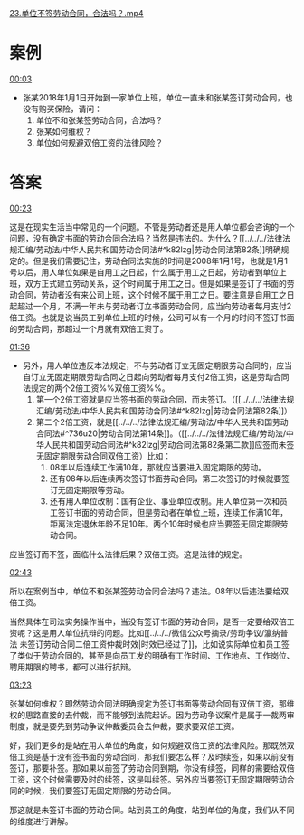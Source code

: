 [23.单位不签劳动合同，合法吗？.mp4](file:///E:%5C法律实务%5CA314【游本春】【20小时200讲】劳动纠纷维权指南及企业风控管控宝典（200讲劳动合同签订法律风险防范与合规管理）%5C23.单位不签劳动合同，合法吗？.mp4)
# 案例
[00:03](file:///E:%5C法律实务%5CA314【游本春】【20小时200讲】劳动纠纷维权指南及企业风控管控宝典（200讲劳动合同签订法律风险防范与合规管理）%5C23.单位不签劳动合同，合法吗？.mp4#t=00:03)

- 张某2018年1月1日开始到一家单位上班，单位一直未和张某签订劳动合同，也没有购买保险，请问：
	1. 单位不和张某签劳动合同，合法吗？
	2. 张某如何维权？
	3. 单位如何规避双倍工资的法律风险？
# 答案
[00:23](file:///E:%5C法律实务%5CA314【游本春】【20小时200讲】劳动纠纷维权指南及企业风控管控宝典（200讲劳动合同签订法律风险防范与合规管理）%5C23.单位不签劳动合同，合法吗？.mp4#t=00:23)

这是在现实生活当中常见的一个问题。不管是劳动者还是用人单位都会咨询的一个问题，没有确定书面的劳动合同合法吗？当然是违法的。为什么？[[../../../法律法规汇编/劳动法/中华人民共和国劳动合同法#^k82lzg|劳动合同法第82条]]明确规定的。但是我们需要记住，劳动合同法实施的时间是2008年1月1号，也就是1月1号以后，用人单位如果是自用工之日起，什么属于用工之日起，劳动者到单位上班，双方正式建立劳动关系，这个时间属于用工之日。但是如果是签订了书面的劳动合同，劳动者没有来公司上班，这个时候不属于用工之日。要注意是自用工之日起超过一个月，不满一年未与劳动者订立书面劳动合同，应当向劳动者每月支付2倍工资。也就是说当员工到单位上班的时候，公司可以有一个月的时间不签订书面的劳动合同，那超过一个月就有双倍工资了。

[01:36](file:///E:%5C法律实务%5CA314【游本春】【20小时200讲】劳动纠纷维权指南及企业风控管控宝典（200讲劳动合同签订法律风险防范与合规管理）%5C23.单位不签劳动合同，合法吗？.mp4#t=01:36)

- 另外，用人单位违反本法规定，不与劳动者订立无固定期限劳动合同的，应当自订立无固定期限劳动合同之日起向劳动者每月支付2倍工资，这是劳动合同法规定的两个2倍工资%%双倍工资%%。
	1. 第一个2倍工资就是应当签书面的劳动合同，而未签订。（[[../../../法律法规汇编/劳动法/中华人民共和国劳动合同法#^k82lzg|劳动合同法第82条]]）
	2. 第二个2倍工资，就是[[../../../法律法规汇编/劳动法/中华人民共和国劳动合同法#^736u20|劳动合同法第14条]]。（[[../../../法律法规汇编/劳动法/中华人民共和国劳动合同法#^k82lzg|劳动合同法第82条第二款]]应签而未签无固定期限劳动合同双倍工资）比如：
		1. 08年以后连续工作满10年，那就应当要进入固定期限的劳动。
		2. 还有08年以后连续两次签订书面劳动合同，第三次签订的时候就要签订无固定期限等劳动。
		3. 还有用人单位改制：国有企业、事业单位改制。用人单位第一次和员工签订书面的劳动合同，但是劳动者在单位上班，连续工作满10年，距离法定退休年龄不足10年。两个10年时候也应当要签无固定期限劳动合同。

应当签订而不签，面临什么法律后果？双倍工资。这是法律的规定。

[02:43](file:///E:/%5C%E6%B3%95%E5%BE%8B%E5%AE%9E%E5%8A%A1%5CA314%E3%80%90%E6%B8%B8%E6%9C%AC%E6%98%A5%E3%80%91%E3%80%9020%E5%B0%8F%E6%97%B6200%E8%AE%B2%E3%80%91%E5%8A%B3%E5%8A%A8%E7%BA%A0%E7%BA%B7%E7%BB%B4%E6%9D%83%E6%8C%87%E5%8D%97%E5%8F%8A%E4%BC%81%E4%B8%9A%E9%A3%8E%E6%8E%A7%E7%AE%A1%E6%8E%A7%E5%AE%9D%E5%85%B8%EF%BC%88200%E8%AE%B2%E5%8A%B3%E5%8A%A8%E5%90%88%E5%90%8C%E7%AD%BE%E8%AE%A2%E6%B3%95%E5%BE%8B%E9%A3%8E%E9%99%A9%E9%98%B2%E8%8C%83%E4%B8%8E%E5%90%88%E8%A7%84%E7%AE%A1%E7%90%86%EF%BC%89%5C23.%E5%8D%95%E4%BD%8D%E4%B8%8D%E7%AD%BE%E5%8A%B3%E5%8A%A8%E5%90%88%E5%90%8C%EF%BC%8C%E5%90%88%E6%B3%95%E5%90%97%EF%BC%9F.mp4#t=163.40458)

所以在案例当中，单位不和张某签劳动合同合法吗？违法。08年以后违法要给双倍工资。

当然具体在司法实务操作当中，当没有签订书面的劳动合同，是否一定要给双倍工资呢？这是用人单位抗辩的问题。比如[[../../../微信公众号摘录/劳动争议/瀛纳普法 未签订劳动合同二倍工资仲裁时效|时效已经过了]]，比如说实际单位和员工签了类似于劳动合同的，甚至是向员工发的明确有工作时间、工作地点、工作岗位、聘用期限的聘书，都可以进行抗辩。

[03:23](file:///E:%5C法律实务%5CA314【游本春】【20小时200讲】劳动纠纷维权指南及企业风控管控宝典（200讲劳动合同签订法律风险防范与合规管理）%5C23.单位不签劳动合同，合法吗？.mp4#t=03:23)

张某如何维权？即然劳动合同法明确规定为签订书面等劳动合同有双倍工资，那维权的思路直接的去仲裁，而不能够到法院起诉。因为劳动争议案件是属于一裁两审制度，就是要先到劳动争议仲裁委员会去仲裁，要求要双倍工资。

好，我们更多的是站在用人单位的角度，如何规避双倍工资的法律风险。那既然双倍工资是基于没有签书面的劳动合同，那我们要怎么样？及时续签，如果以前没有签订，那要补签。那如果以前签了劳动合同到期，你没有续签，同样的需要给双倍工资，这个时候需要及时的续签，这是叫续签。另外应当要签订无固定期限劳动合同的时候，我们要签订无固定期限的劳动合同。

那这就是未签订书面的劳动合同。站到员工的角度，站到单位的角度，我们从不同的维度进行讲解。
